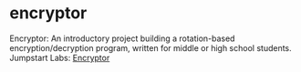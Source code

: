 # encryptor
Encryptor: An introductory project building a rotation-based encryption/decryption program, written for middle or high school students.<br>
Jumpstart Labs: <a href="http://tutorials.jumpstartlab.com/projects/encryptor.html">Encryptor</a>
